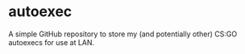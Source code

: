# autoexec
A simple GitHub repository to store my (and potentially other) CS:GO autoexecs for use at LAN.
